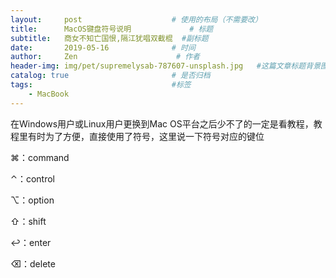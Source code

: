 ```yaml
---
layout:     post                    # 使用的布局（不需要改）
title:      MacOS键盘符号说明             # 标题
subtitle:   商女不知亡国恨,隔江犹唱双截棍  #副标题
date:       2019-05-16              # 时间
author:     Zen                      # 作者
header-img: img/pet/supremelysab-787607-unsplash.jpg   #这篇文章标题背景图片
catalog: true                       # 是否归档
tags:                               #标签
    - MacBook
---
```


在Windows用户或Linux用户更换到Mac OS平台之后少不了的一定是看教程，教程里有时为了方便，直接使用了符号，这里说一下符号对应的键位

⌘：command 

⌃：control 

⌥：option 

⇧：shift 

↩：enter 

⌫：delete
